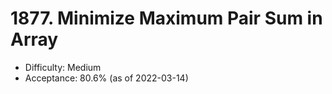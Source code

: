 # 1877. Minimize Maximum Pair Sum in Array
- Difficulty: Medium
- Acceptance: 80.6% (as of 2022-03-14)
